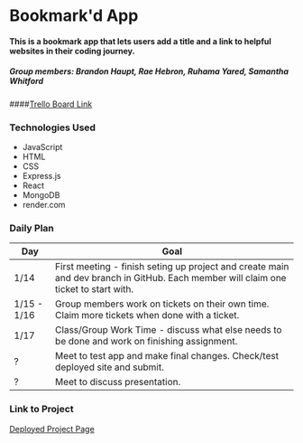 # Bookmark'd App

#### This is a bookmark app that lets users add a title and a link to helpful websites in their coding journey.

##### Group members: Brandon Haupt, Rae Hebron, Ruhama Yared, Samantha Whitford

####[Trello Board Link](https://trello.com/b/xyWSrbiC/bookmarkd-lab)

### Technologies Used

- JavaScript
- HTML
- CSS
- Express.js
- React
- MongoDB
- render.com

<!-- prettier-ignore-start -->
### Daily Plan

| Day | Goal |
|-----|------|
| 1/14 | First meeting - finish seting up project and create main and dev branch in GitHub. Each member will claim one ticket to start with.|
| 1/15 - 1/16| Group members work on tickets on their own time. Claim more tickets when done with a ticket. |
| 1/17 | Class/Group Work Time - discuss what else needs to be done and work on finishing assignment. |
| ? | Meet to test app and make final changes. Check/test deployed site and submit. |
| ? | Meet to discuss presentation. |
<!-- prettier-ignore-end -->

### Link to Project

[Deployed Project Page]()
